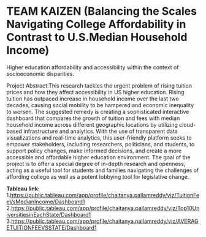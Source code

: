 # TEAM KAIZEN (Balancing the Scales Navigating College Affordability in Contrast to U.S.Median Household Income)
Higher education  affordability and accessibility within the  context of socioeconomic disparities.

Project Abstract:This research tackles the urgent problem of rising tuition prices and how they affect 
accessibility in US higher education. Rising tuition has outpaced increase in household 
income over the last two decades, causing social mobility to be hampered and economic 
inequality to worsen. The suggested remedy is creating a sophisticated interactive 
dashboard that compares the growth of tuition and fees with median household income 
across different geographic locations by utilizing cloud-based infrastructure and analytics. 
With the use of transparent data visualizations and real-time analytics, this user-friendly 
platform seeks to empower stakeholders, including researchers, politicians, and students, 
to support policy changes, make informed decisions, and create a more accessible and 
affordable higher education environment. The goal of the project is to offer a special degree 
of in-depth research and openness, acting as a useful tool for students and families 
navigating the challenges of affording college as well as a potent lobbying tool for 
legislative change.

**Tableau link:**
1.https://public.tableau.com/app/profile/chaitanya.pallamreddy/viz/TuitionFeeVsMedianIncome/Dashboard1 
2.https://public.tableau.com/app/profile/chaitanya.pallamreddy/viz/Top10UniversitiesinEachState/Dashboard1
3.https://public.tableau.com/app/profile/chaitanya.pallamreddy/viz/AVERAGETUITIONFEEVSSTATE/Dashboard1


